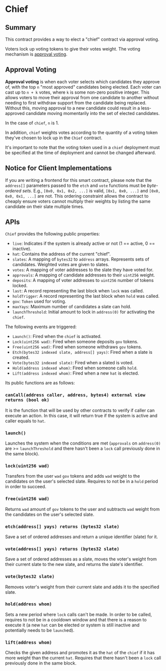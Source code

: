 # Chief


## Summary

This contract provides a way to elect a "chief" contract via approval voting.

Voters lock up voting tokens to give their votes weight. The voting mechanism is
[approval voting](https://en.wikipedia.org/wiki/Approval_voting).


## Approval Voting

**Approval voting** is when each voter selects which candidates they approve of,
with the top `n` "most approved" candidates being elected. Each voter can cast
up to `n + k` votes, where `k` is some non-zero positive integer. This allows
voters to move their approval from one candidate to another without needing to
first withdraw support from the candidate being replaced. Without this, moving
approval to a new candidate could result in a less-approved candidate moving
momentarily into the set of elected candidates.

In the case of `chief`, `n` is 1.

In addition, `chief` weights votes according to the quantity of a voting
token they've chosen to lock up in the `Chief` contract.

It's important to note that the voting token used in a `chief` deployment
must be specified at the time of deployment and cannot be changed afterward.


## Notice for Client Implementations

If you are writing a frontend for this smart contract, please note that the
`address[]` parameters passed to the `etch` and `vote` functions must be
_byte-ordered sets_. E.g., `[0x0, 0x1, 0x2, ...]` is valid, `[0x1, 0x0, ...]`
and `[0x0, 0x0, 0x1, ...]` are not. This ordering constraint allows the contract
to cheaply ensure voters cannot multiply their weights by listing the same
candidate on their slate multiple times.


## APIs

`Chief` provides the following public properties:

- `live`: Indicates if the system is already active or not (1 == active, 0 == inactive).
- `hat`: Contains the address of the current "chief".
- `slates`: A mapping of `bytes32` to `address` arrays. Represents sets of candidates. Weighted votes are given to slates.
- `votes`: A mapping of voter addresses to the slate they have voted for.
- `approvals`: A mapping of candidate addresses to their `uint256` weight.
- `deposits`: A mapping of voter addresses to `uint256` number of tokens locked.
- `last`: A record representing the last block when `lock` was called.
- `holdTrigger`: A record representing the last block when `hold` was called.
- `gov`: `Token` used for voting.
- `maxYays`: Maximum number of candidates a slate can hold.
- `launchThreshold`: Initial amount to lock in `address(0)` for activating the `chief`.

The following events are triggered:

- `Launch()`: Fired when the `chief` is activated.
- `Lock(uint256 wad)`: Fired when someone deposits `gov` tokens.
- `Free(uint256 wad)`:  Fired when someone withdraws `gov` tokens.
- `Etch(bytes32 indexed slate, address[] yays)`: Fired when a slate is created.
- `Vote(bytes32 indexed slate)`: Fired when a slated is voted.
- `Hold(address indexed whom)`: Fired when someone calls `hold`.
- `Lift(address indexed whom)`: Fired when a new `hat` is elected.

Its public functions are as follows:


### `canCall(address caller, address, bytes4) external view returns (bool ok)`

It is the function that will be used by other contracts to verify if caller can execute an action.
In this case, it will return true if the system is active and caller equals to `hat`.


### `launch()`

Launches the system when the conditions are met (`approvals` on `address(0)` are >= `launchThreshold` and there hasn't been a `lock` call previously done in the same block).


### `lock(uint256 wad)`

Transfers from the user `wad` `gov` tokens and adds `wad` weight to the candidates on the user's selected slate.
Requires to not be in a `hold` period in order to succeed.


### `free(uint256 wad)`

Returns `wad` amount of `gov` tokens to the user and subtracts `wad` weight from the candidates on the user's selected slate.


### `etch(address[] yays) returns (bytes32 slate)`

Save a set of ordered addresses and return a unique identifier (slate) for it.


### `vote(address[] yays) returns (bytes32 slate)`

Save a set of ordered addresses as a slate, moves the voter's weight from their
current slate to the new slate, and returns the slate's identifier.


### `vote(bytes32 slate)`

Removes voter's weight from their current slate and adds it to the specified
slate.

### `hold(address whom)`

Sets a new period where `lock` calls can't be made.
In order to be called, requires to not be in a cooldown window and that there is a reason to execute it (a new `hat` can be elected or system is still inactive and potentially needs to be `launch`ed).


### `lift(address whom)`

Checks the given address and promotes it as the `hat` of the `chief` if it has more weight than
the current `hat`. Requires that there hasn't been a `lock` call previously done in the same block.
